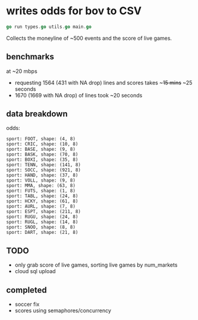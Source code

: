 # writes odds for bov to CSV

```go
go run types.go utils.go main.go
```

Collects the moneyline of ~500 events and the score of live games.

## benchmarks 

at ~20 mbps 

* requesting 1564 (431 with NA drop) lines and scores takes ~~~15 mins~~ ~25 seconds
* 1670 (1669 with NA drop) of lines took ~20 seconds


## data breakdown

odds:

    sport: FOOT, shape: (4, 8)
    sport: CRIC, shape: (10, 8)
    sport: BASE, shape: (9, 8)
    sport: BASK, shape: (70, 8)
    sport: BOXI, shape: (35, 8)
    sport: TENN, shape: (141, 8)
    sport: SOCC, shape: (921, 8)
    sport: HAND, shape: (37, 8)
    sport: VOLL, shape: (9, 8)
    sport: MMA, shape: (63, 8)
    sport: FUTS, shape: (1, 8)
    sport: TABL, shape: (24, 8)
    sport: HCKY, shape: (61, 8)
    sport: AURL, shape: (7, 8)
    sport: ESPT, shape: (211, 8)
    sport: RUGU, shape: (24, 8)
    sport: RUGL, shape: (14, 8)
    sport: SNOO, shape: (8, 8)
    sport: DART, shape: (21, 8)

## TODO

* only grab score of live games, sorting live games by num_markets
* cloud sql upload

## completed

* soccer fix
* scores using semaphores/concurrency